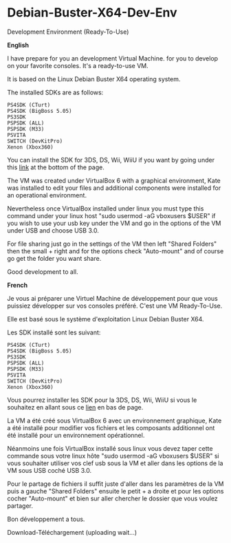 # Debian-Buster-X64-Dev-Env
Development Environment (Ready-To-Use)

**English**

I have prepare for you an development Virtual Machine. for you to develop on your favorite consoles. It's a ready-to-use VM.

It is based on the Linux Debian Buster X64 operating system.

The installed SDKs are as follows:
```
PS4SDK (CTurt)
PS4SDK (BigBoss 5.05)
PS3SDK
PSPSDK (ALL)
PSPSDK (M33)
PSVITA
SWITCH (DevKitPro)
Xenon (Xbox360)
```
You can install the SDK for 3DS, DS, Wii, WiiU if you want by going under this [link](https://devkitpro.org/wiki/devkitPro_pacman) at the bottom of the page.

The VM was created under VirtualBox 6 with a graphical environment, Kate was installed to edit your files 
and additional components were installed for an operational environment.

Nevertheless once VirtualBox installed under linux you must type this command under your linux host 
"sudo usermod -aG vboxusers $USER" if you wish to use your usb key under the VM and go in the options of the VM under USB and choose USB 3.0.

For file sharing just go in the settings of the VM then left "Shared Folders" then the small + right 
and for the options check "Auto-mount" and of course go get the folder you want share.

Good development to all.

**French**

Je vous ai préparer une Virtuel Machine de développement pour que vous puissiez développer sur vos consoles préféré. C'est une VM Ready-To-Use.

Elle est basé sous le système d'exploitation Linux Debian Buster X64.

Les SDK installé sont les suivant:
```
PS4SDK (CTurt)
PS4SDK (BigBoss 5.05)
PS3SDK
PSPSDK (ALL)
PSPSDK (M33)
PSVITA
SWITCH (DevKitPro)
Xenon (Xbox360)
```
Vous pourrez installer les SDK pour la 3DS, DS, Wii, WiiU si vous le souhaitez en allant sous ce [lien](https://devkitpro.org/wiki/devkitPro_pacman) en bas de page.

La VM a été créé sous VirtualBox 6 avec un environnement graphique, Kate a été installé pour modifier vos fichiers et les composants additionnel ont été installé pour un environnement opérationnel.

Néanmoins une fois VirtualBox installé sous linux vous devez taper cette commande sous votre linux hôte  "sudo usermod -aG vboxusers $USER" si vous souhaiter utiliser vos clef usb sous la VM et aller dans les options de la VM sous USB coché USB 3.0.

Pour le partage de fichiers il suffit juste d'aller dans les paramètres de la VM puis a gauche  "Shared Folders"  ensuite le petit + a droite et pour les options cocher "Auto-mount" et bien sur aller chercher le dossier que vous voulez partager.

Bon développement a tous.

Download-Téléchargement (uploading wait...)
